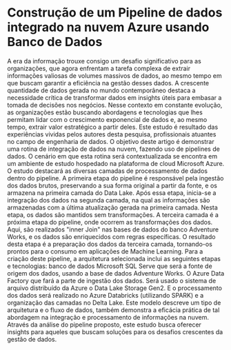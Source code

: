 # Construção de um Pipeline de dados integrado na nuvem Azure usando Banco de Dados
A era da informação trouxe consigo um desafio significativo para as organizações, que agora enfrentam a tarefa complexa de extrair informações valiosas de volumes massivos de dados, ao mesmo tempo em que buscam garantir a eficiência na gestão desses dados. A crescente quantidade de dados gerada no mundo contemporâneo destaca a necessidade crítica de transformar dados em insights úteis para embasar a tomada de decisões nos negócios.
Nesse contexto em constante evolução, as organizações estão buscando abordagens e tecnologias que lhes permitam lidar com o crescimento exponencial de dados e, ao mesmo tempo, extrair valor estratégico a partir deles. Este estudo é resultado das experiências vividas pelos autores desta pesquisa, profissionais atuantes no campo de engenharia de dados. 
O objetivo deste artigo é demonstrar uma rotina de integração de dados na nuvem, fazendo uso de pipelines de dados. O cenário em que esta rotina será contextualizada se encontra em um ambiente de estudo hospedado na plataforma de cloud Microsoft Azure. O estudo destacará as diversas camadas de processamento de dados dentro do pipeline. 
A primeira etapa do pipeline é responsável pela ingestão dos dados brutos, preservando a sua forma original a partir da fonte, e os armazena na primeira camada do Data Lake. Após essa etapa, inicia-se a integração dos dados na segunda camada, na qual as informações são armazenadas com a última atualização gerada na primeira camada. Nesta etapa, os dados são mantidos sem transformações. A terceira camada é a próxima etapa do pipeline, onde ocorrem as transformações dos dados. Aqui, são realizados "inner Join" nas bases de dados do banco Adventure Works, e os dados são enriquecidos com regras específicas. O resultado desta etapa é a preparação dos dados da terceira camada, tornando-os prontos para o consumo em aplicações de Machine Learning.
Para a criação deste pipeline, a arquitetura selecionada inclui as seguintes etapas e tecnologias: banco de dados Microsoft SQL Serve que será a fonte de origem dos dados, usando a base de dados Adventure Works. O Azure Data Factory que fará a parte de ingestão dos dados. Será usado o sistema de arquivo distribuído da Azure o Data Lake Storage Gen2. E o processamento dos dados será realizado no Azure Databricks (utilizando SPARK) e a organização das camadas no Delta Lake.
Este modelo descreve um tipo de arquitetura e o fluxo de dados, também demonstra a eficácia prática de tal abordagem na integração e processamento de informações na nuvem. Através da análise do pipeline proposto, este estudo busca oferecer insights para aqueles que buscam soluções para os desafios crescentes da gestão de dados.
